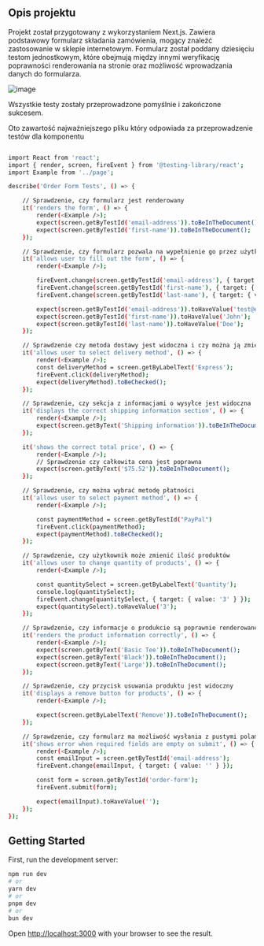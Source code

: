 
## Opis projektu

Projekt został przygotowany z wykorzystaniem Next.js. 
Zawiera podstawowy formularz składania zamówienia, mogący znaleźć zastosowanie w sklepie internetowym. 
Formularz został poddany dziesięciu testom jednostkowym, które obejmują między innymi weryfikację poprawności renderowania na stronie oraz możliwość wprowadzania danych do formularza.

![image](https://github.com/user-attachments/assets/0277c409-3b88-41ce-a72a-726c6943c14f)

Wszystkie testy zostały przeprowadzone pomyślnie i zakończone sukcesem.

Oto zawartość najważniejszego pliku który odpowiada za przeprowadzenie testów dla komponentu <Example />

```bash

import React from 'react';
import { render, screen, fireEvent } from '@testing-library/react';
import Example from '../page';

describe('Order Form Tests', () => {

    // Sprawdzenie, czy formularz jest renderowany
    it('renders the form', () => {
        render(<Example />);
        expect(screen.getByTestId('email-address')).toBeInTheDocument()
        expect(screen.getByTestId('first-name')).toBeInTheDocument();
    });

    // Sprawdzenie, czy formularz pozwala na wypełnienie go przez użytkownika
    it('allows user to fill out the form', () => {
        render(<Example />);

        fireEvent.change(screen.getByTestId('email-address'), { target: { value: 'test@example.com' } });
        fireEvent.change(screen.getByTestId('first-name'), { target: { value: 'John' } });
        fireEvent.change(screen.getByTestId('last-name'), { target: { value: "Doe"}});

        expect(screen.getByTestId('email-address')).toHaveValue('test@example.com');
        expect(screen.getByTestId('first-name')).toHaveValue('John');
        expect(screen.getByTestId('last-name')).toHaveValue('Doe');
    });

    // Sprawdzenie czy metoda dostawy jest widoczna i czy można ją zmienić
    it('allows user to select delivery method', () => {
        render(<Example />);
        const deliveryMethod = screen.getByLabelText('Express');
        fireEvent.click(deliveryMethod);
        expect(deliveryMethod).toBeChecked();
    });

    // Sprawdzenie, czy sekcja z informacjami o wysyłce jest widoczna
    it('displays the correct shipping information section', () => {
        render(<Example />);
        expect(screen.getByText('Shipping information')).toBeInTheDocument();
    });

    it('shows the correct total price', () => {
        render(<Example />);
        // Sprawdzenie czy całkowita cena jest poprawna
        expect(screen.getByText('$75.52')).toBeInTheDocument();
    });

    // Sprawdzenie, czy można wybrać metodę płatności
    it('allows user to select payment method', () => {
        render(<Example />);

        const paymentMethod = screen.getByTestId("PayPal")
        fireEvent.click(paymentMethod);
        expect(paymentMethod).toBeChecked();
    });

    // Sprawdzenie, czy użytkownik może zmienić ilość produktów
    it('allows user to change quantity of products', () => {
        render(<Example />);

        const quantitySelect = screen.getByLabelText('Quantity');
        console.log(quantitySelect);
        fireEvent.change(quantitySelect, { target: { value: '3' } });
        expect(quantitySelect).toHaveValue('3');
    });

    // Sprawdzenie, czy informacje o produkcie są poprawnie renderowane
    it('renders the product information correctly', () => {
        render(<Example />);
        expect(screen.getByText('Basic Tee')).toBeInTheDocument();
        expect(screen.getByText('Black')).toBeInTheDocument();
        expect(screen.getByText('Large')).toBeInTheDocument();
    });

    // Sprawdzenie, czy przycisk usuwania produktu jest widoczny
    it('displays a remove button for products', () => {
        render(<Example />);

        expect(screen.getByLabelText('Remove')).toBeInTheDocument();
    });

    // Sprawdzenie, czy formularz ma możliwość wysłania z pustymi polami
    it('shows error when required fields are empty on submit', () => {
        render(<Example />);
        const emailInput = screen.getByTestId('email-address');
        fireEvent.change(emailInput, { target: { value: '' } });

        const form = screen.getByTestId('order-form');
        fireEvent.submit(form);

        expect(emailInput).toHaveValue('');
    });
});


```

## Getting Started

First, run the development server:

```bash
npm run dev
# or
yarn dev
# or
pnpm dev
# or
bun dev
```

Open [http://localhost:3000](http://localhost:3000) with your browser to see the result.

